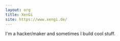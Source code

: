 ```yaml
---
layout: org
title: XenGi
site: https://www.xengi.de/
---
```

I'm a hacker/maker and sometimes I build cool stuff.
